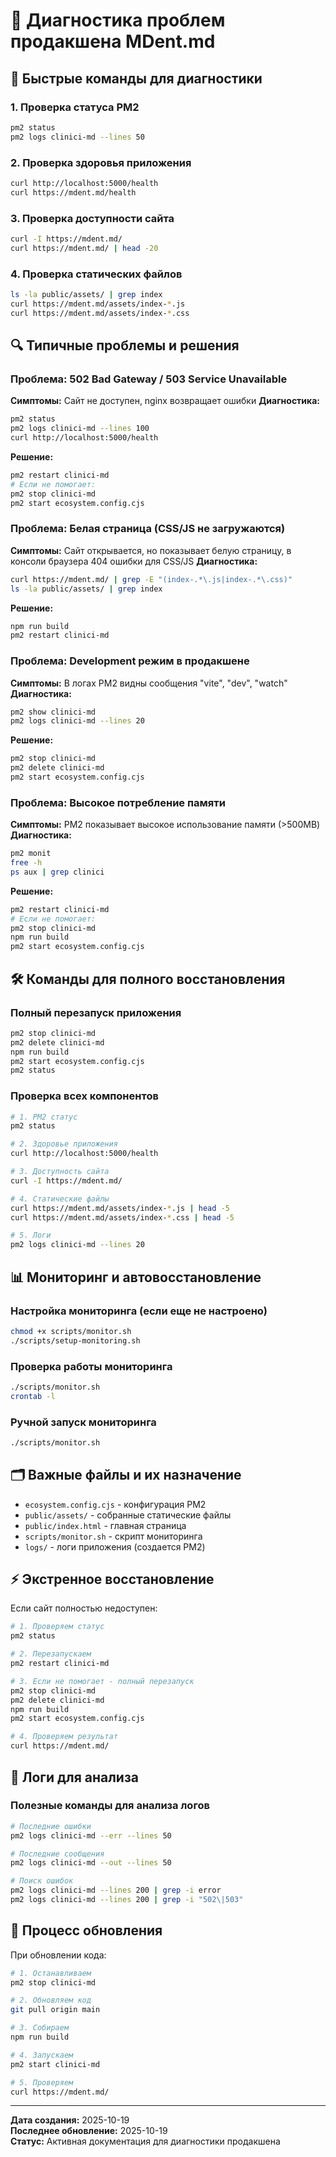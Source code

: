 # 🔧 Диагностика проблем продакшена MDent.md

## 🚨 Быстрые команды для диагностики

### 1. Проверка статуса PM2
```bash
pm2 status
pm2 logs clinici-md --lines 50
```

### 2. Проверка здоровья приложения
```bash
curl http://localhost:5000/health
curl https://mdent.md/health
```

### 3. Проверка доступности сайта
```bash
curl -I https://mdent.md/
curl https://mdent.md/ | head -20
```

### 4. Проверка статических файлов
```bash
ls -la public/assets/ | grep index
curl https://mdent.md/assets/index-*.js
curl https://mdent.md/assets/index-*.css
```

## 🔍 Типичные проблемы и решения

### Проблема: 502 Bad Gateway / 503 Service Unavailable
**Симптомы:** Сайт не доступен, nginx возвращает ошибки
**Диагностика:**
```bash
pm2 status
pm2 logs clinici-md --lines 100
curl http://localhost:5000/health
```
**Решение:**
```bash
pm2 restart clinici-md
# Если не помогает:
pm2 stop clinici-md
pm2 start ecosystem.config.cjs
```

### Проблема: Белая страница (CSS/JS не загружаются)
**Симптомы:** Сайт открывается, но показывает белую страницу, в консоли браузера 404 ошибки для CSS/JS
**Диагностика:**
```bash
curl https://mdent.md/ | grep -E "(index-.*\.js|index-.*\.css)"
ls -la public/assets/ | grep index
```
**Решение:**
```bash
npm run build
pm2 restart clinici-md
```

### Проблема: Development режим в продакшене
**Симптомы:** В логах PM2 видны сообщения "vite", "dev", "watch"
**Диагностика:**
```bash
pm2 show clinici-md
pm2 logs clinici-md --lines 20
```
**Решение:**
```bash
pm2 stop clinici-md
pm2 delete clinici-md
pm2 start ecosystem.config.cjs
```

### Проблема: Высокое потребление памяти
**Симптомы:** PM2 показывает высокое использование памяти (>500MB)
**Диагностика:**
```bash
pm2 monit
free -h
ps aux | grep clinici
```
**Решение:**
```bash
pm2 restart clinici-md
# Если не помогает:
pm2 stop clinici-md
npm run build
pm2 start ecosystem.config.cjs
```

## 🛠 Команды для полного восстановления

### Полный перезапуск приложения
```bash
pm2 stop clinici-md
pm2 delete clinici-md
npm run build
pm2 start ecosystem.config.cjs
pm2 status
```

### Проверка всех компонентов
```bash
# 1. PM2 статус
pm2 status

# 2. Здоровье приложения
curl http://localhost:5000/health

# 3. Доступность сайта
curl -I https://mdent.md/

# 4. Статические файлы
curl https://mdent.md/assets/index-*.js | head -5
curl https://mdent.md/assets/index-*.css | head -5

# 5. Логи
pm2 logs clinici-md --lines 20
```

## 📊 Мониторинг и автовосстановление

### Настройка мониторинга (если еще не настроено)
```bash
chmod +x scripts/monitor.sh
./scripts/setup-monitoring.sh
```

### Проверка работы мониторинга
```bash
./scripts/monitor.sh
crontab -l
```

### Ручной запуск мониторинга
```bash
./scripts/monitor.sh
```

## 🗂 Важные файлы и их назначение

- `ecosystem.config.cjs` - конфигурация PM2
- `public/assets/` - собранные статические файлы
- `public/index.html` - главная страница
- `scripts/monitor.sh` - скрипт мониторинга
- `logs/` - логи приложения (создается PM2)

## ⚡ Экстренное восстановление

Если сайт полностью недоступен:

```bash
# 1. Проверяем статус
pm2 status

# 2. Перезапускаем
pm2 restart clinici-md

# 3. Если не помогает - полный перезапуск
pm2 stop clinici-md
pm2 delete clinici-md
npm run build
pm2 start ecosystem.config.cjs

# 4. Проверяем результат
curl https://mdent.md/
```

## 📝 Логи для анализа

### Полезные команды для анализа логов
```bash
# Последние ошибки
pm2 logs clinici-md --err --lines 50

# Последние сообщения
pm2 logs clinici-md --out --lines 50

# Поиск ошибок
pm2 logs clinici-md --lines 200 | grep -i error
pm2 logs clinici-md --lines 200 | grep -i "502\|503"
```

## 🔄 Процесс обновления

При обновлении кода:
```bash
# 1. Останавливаем
pm2 stop clinici-md

# 2. Обновляем код
git pull origin main

# 3. Собираем
npm run build

# 4. Запускаем
pm2 start clinici-md

# 5. Проверяем
curl https://mdent.md/
```

---

**Дата создания:** 2025-10-19  
**Последнее обновление:** 2025-10-19  
**Статус:** Активная документация для диагностики продакшена
